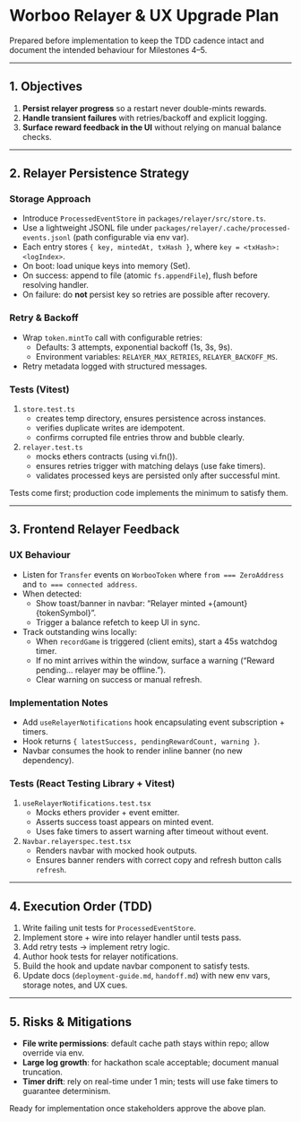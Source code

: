 # Worboo Relayer & UX Upgrade Plan

Prepared before implementation to keep the TDD cadence intact and document the intended behaviour for Milestones 4–5.

---

## 1. Objectives

1. **Persist relayer progress** so a restart never double-mints rewards.
2. **Handle transient failures** with retries/backoff and explicit logging.
3. **Surface reward feedback in the UI** without relying on manual balance checks.

---

## 2. Relayer Persistence Strategy

### Storage Approach
- Introduce `ProcessedEventStore` in `packages/relayer/src/store.ts`.
- Use a lightweight JSONL file under `packages/relayer/.cache/processed-events.jsonl` (path configurable via env var).
- Each entry stores `{ key, mintedAt, txHash }`, where `key = <txHash>:<logIndex>`.
- On boot: load unique keys into memory (Set).
- On success: append to file (atomic `fs.appendFile`), flush before resolving handler.
- On failure: do **not** persist key so retries are possible after recovery.

### Retry & Backoff
- Wrap `token.mintTo` call with configurable retries:
  - Defaults: 3 attempts, exponential backoff (1s, 3s, 9s).
  - Environment variables: `RELAYER_MAX_RETRIES`, `RELAYER_BACKOFF_MS`.
- Retry metadata logged with structured messages.

### Tests (Vitest)
1. `store.test.ts`
   - creates temp directory, ensures persistence across instances.
   - verifies duplicate writes are idempotent.
   - confirms corrupted file entries throw and bubble clearly.
2. `relayer.test.ts`
   - mocks ethers contracts (using vi.fn()).
   - ensures retries trigger with matching delays (use fake timers).
   - validates processed keys are persisted only after successful mint.

Tests come first; production code implements the minimum to satisfy them.

---

## 3. Frontend Relayer Feedback

### UX Behaviour
- Listen for `Transfer` events on `WorbooToken` where `from === ZeroAddress` and `to === connected address`.
- When detected:
  - Show toast/banner in navbar: “Relayer minted +{amount} {tokenSymbol}”.
  - Trigger a balance refetch to keep UI in sync.
- Track outstanding wins locally:
  - When `recordGame` is triggered (client emits), start a 45s watchdog timer.
  - If no mint arrives within the window, surface a warning (“Reward pending… relayer may be offline.”).
  - Clear warning on success or manual refresh.

### Implementation Notes
- Add `useRelayerNotifications` hook encapsulating event subscription + timers.
- Hook returns `{ latestSuccess, pendingRewardCount, warning }`.
- Navbar consumes the hook to render inline banner (no new dependency).

### Tests (React Testing Library + Vitest)
1. `useRelayerNotifications.test.tsx`
   - Mocks ethers provider + event emitter.
   - Asserts success toast appears on minted event.
   - Uses fake timers to assert warning after timeout without event.
2. `Navbar.relayerspec.test.tsx`
   - Renders navbar with mocked hook outputs.
   - Ensures banner renders with correct copy and refresh button calls `refresh`.

---

## 4. Execution Order (TDD)

1. Write failing unit tests for `ProcessedEventStore`.
2. Implement store + wire into relayer handler until tests pass.
3. Add retry tests → implement retry logic.
4. Author hook tests for relayer notifications.
5. Build the hook and update navbar component to satisfy tests.
6. Update docs (`deployment-guide.md`, `handoff.md`) with new env vars, storage notes, and UX cues.

---

## 5. Risks & Mitigations
- **File write permissions**: default cache path stays within repo; allow override via env.
- **Large log growth**: for hackathon scale acceptable; document manual truncation.
- **Timer drift**: rely on real-time under 1 min; tests will use fake timers to guarantee determinism.

Ready for implementation once stakeholders approve the above plan.
